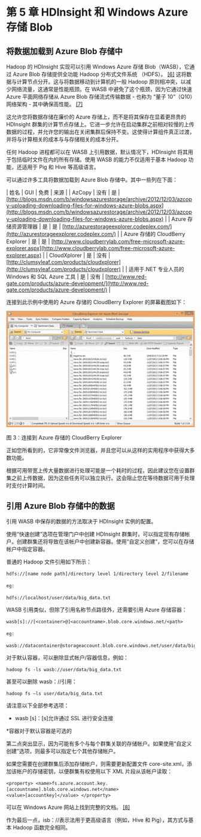 # 第 5 章 HDInsight 和 Windows Azure 存储 Blob

## 将数据加载到 Azure Blob 存储中

Hadoop 的 HDInsight 实现可以引用 Windows Azure 存储 Blob（WASB），它通过 Azure Blob 存储提供全功能 Hadoop 分布式文件系统 （HDFS）。 [[6]](../Text/hdi-13.html#_ftn6) 这将数据与计算节点分开。这与将数据移动到计算机的一般 Hadoop 原则相冲突，以减少网络流量，这通常是性能瓶颈。在 WASB 中避免了这个瓶颈，因为它通过快速 Azure 平面网络存储从 Azure Blob 存储流式传输数据 - 也称为 “量子 10”（Q10）网络架构 - 其中确保高性能。 [[7]](../Text/hdi-13.html#_ftn7)

这允许您将数据存储在廉价的 Azure 存储上，而不是将其保存在显着更昂贵的 HDInsight 群集的计算节点存储上。它进一步允许在启动集群之前相对较慢的上传数据的过程，并允许您的输出在关闭集群后保持不变。这使得计算组件真正过渡，并将与计算相关的成本与与存储相关的成本分开。

任何 Hadoop 进程都可以在 WASB 上引用数据，默认情况下，HDInsight 将其用于包括临时文件在内的所有存储。使用 WASB 的能力不仅适用于基本 Hadoop 功能，还适用于 Pig 和 Hive 等高级语言。

可以通过许多工具将数据加载到 Azure Blob 存储中。其中一些列在下面：

| 姓名 | GUI | 免费 | 来源 |
| AzCopy | 没有 | 是 | [http://blogs.msdn.com/b/windowsazurestorage/archive/2012/12/03/azcopy-uploading-downloading-files-for-windows-azure-blobs.aspx](http://blogs.msdn.com/b/windowsazurestorage/archive/2012/12/03/azcopy-uploading-downloading-files-for-windows-azure-blobs.aspx) |
| Azure 存储资源管理器 | 是 | 是 | [http://azurestorageexplorer.codeplex.com/](http://azurestorageexplorer.codeplex.com/) |
| Azure 存储的 CloudBerry Explorer | 是 | 是 | [http://www.cloudberrylab.com/free-microsoft-azure-explorer.aspx](http://www.cloudberrylab.com/free-microsoft-azure-explorer.aspx) |
| CloudXplorer | 是 | 没有 | [http://clumsyleaf.com/products/cloudxplorer](http://clumsyleaf.com/products/cloudxplorer) |
| 适用于.NET 专业人员的 Windows 和 SQL Azure 工具 | 是 | 没有 | [http://www.red-gate.com/products/azure-development/](http://www.red-gate.com/products/azure-development/) |

连接到此示例中使用的 Azure 存储的 CloudBerry Explorer 的屏幕截图如下：

![](img/image003.jpg)

图 3：连接到 Azure 存储的 CloudBerry Explorer

正如您所看到的，它非常像文件浏览器，并且您可以从这样的实用程序中获得大多数功能。

根据可用带宽上传大量数据进行处理可能是一个耗时的过程，因此建议您在设置群集之前上传数据，因为这些任务可以独立执行。这会阻止您在等待数据可用于处理时支付计算时间。

## 引用 Azure Blob 存储中的数据

引用 WASB 中保存的数据的方法取决于 HDInsight 实例的配置。

使用“快速创建”选项在管理门户中创建 HDInsight 群集时，可以指定现有存储帐户。创建群集还将导致在该帐户中创建新容器。使用“自定义创建”，您可以在存储帐户中指定容器。

普通的 Hadoop 文件引用如下所示：

```
hdfs://[name node path]/directory level 1/directory level 2/filename

eg:

hdfs://localhost/user/data/big_data.txt

```

WASB 引用类似，但除了引用名称节点路径外，还需要引用 Azure 存储容器：

```
wasb[s]://[<container>@]<accountname>.blob.core.windows.net/<path>

eg:

wasb://datacontainer@storageaccount.blob.core.windows.net/user/data/big_data.txt

```

对于默认容器，可以删除显式帐户/容器信息，例如：

```
hadoop fs -ls wasb://user/data/big_data.txt

```

甚至可以删除 wasb：//引用：

```
hadoop fs –ls user/data/big_data.txt

```

请注意以下全部参考选项：

* wasb [s]：[s]允许通过 SSL 进行安全连接

*容器对于默认容器是可选的

第二点突出显示，因为可能有多个与每个群集关联的存储帐户。如果使用“自定义创建”选项，则最多可以指定七个其他存储帐户。

如果您需要在创建群集后添加存储帐户，则需要更新配置文件 core-site.xml，添加该帐户的存储密钥，以便群集有权使用以下 XML 片段从该帐户读取：

```
<property> <name>fs.azure.account.key.[accountname].blob.core.windows.net</name>
<value>[accountkey]</value> </property>

```

可以在 Windows Azure 网站上找到完整的文档。 [[8]](../Text/hdi-13.html#_ftn8)

作为最后一点，isb：//表示法用于更高级语言（例如，Hive 和 Pig），其方式与基本 Hadoop 函数完全相同。